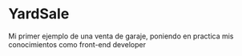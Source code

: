 # YardSale
Mi primer ejemplo de una venta de garaje, poniendo en practica mis conocimientos como front-end developer 
